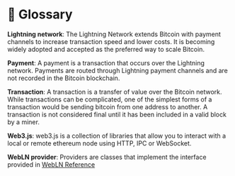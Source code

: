 # 📖 Glossary

**Lightning network**: The Lightning Network extends Bitcoin with payment channels to increase transaction speed and lower costs. It is becoming widely adopted and accepted as the preferred way to scale Bitcoin.

**Payment**: A payment is a transaction that occurs over the Lightning network. Payments are routed through Lightning payment channels and are not recorded in the Bitcoin blockchain.

**Transaction**: A transaction is a transfer of value over the Bitcoin network. While transactions can be complicated, one of the simplest forms of a transaction would be sending bitcoin from one address to another. A transaction is not considered final until it has been included in a valid block by a miner.

**Web3.js**: web3.js is a collection of libraries that allow you to interact with a local or remote ethereum node using HTTP, IPC or WebSocket.

**WebLN provider**: Providers are classes that implement the interface provided in [WebLN Reference](../building-lightning-apps/webln-reference/)&#x20;
